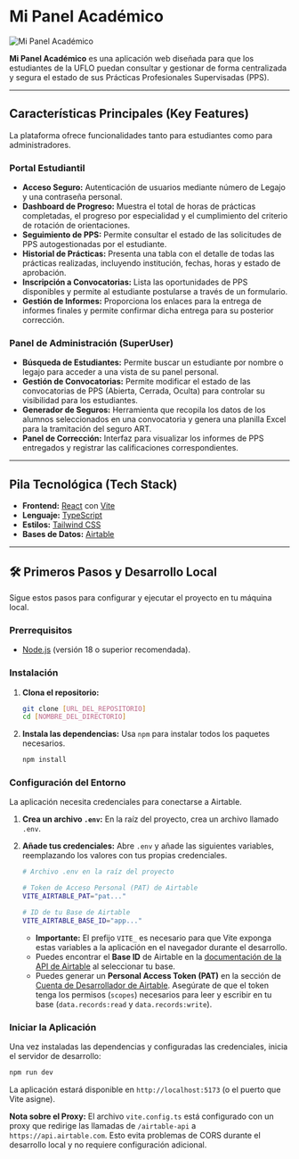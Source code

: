 # Mi Panel Académico

![Mi Panel Académico](./assets/app_screenshot.png) <!-- Opcional: Añadir una captura de pantalla -->

**Mi Panel Académico** es una aplicación web diseñada para que los estudiantes de la UFLO puedan consultar y gestionar de forma centralizada y segura el estado de sus Prácticas Profesionales Supervisadas (PPS).

---

## Características Principales (Key Features)

La plataforma ofrece funcionalidades tanto para estudiantes como para administradores.

### Portal Estudiantil
- **Acceso Seguro:** Autenticación de usuarios mediante número de Legajo y una contraseña personal.
- **Dashboard de Progreso:** Muestra el total de horas de prácticas completadas, el progreso por especialidad y el cumplimiento del criterio de rotación de orientaciones.
- **Seguimiento de PPS:** Permite consultar el estado de las solicitudes de PPS autogestionadas por el estudiante.
- **Historial de Prácticas:** Presenta una tabla con el detalle de todas las prácticas realizadas, incluyendo institución, fechas, horas y estado de aprobación.
- **Inscripción a Convocatorias:** Lista las oportunidades de PPS disponibles y permite al estudiante postularse a través de un formulario.
- **Gestión de Informes:** Proporciona los enlaces para la entrega de informes finales y permite confirmar dicha entrega para su posterior corrección.

### Panel de Administración (SuperUser)
- **Búsqueda de Estudiantes:** Permite buscar un estudiante por nombre o legajo para acceder a una vista de su panel personal.
- **Gestión de Convocatorias:** Permite modificar el estado de las convocatorias de PPS (Abierta, Cerrada, Oculta) para controlar su visibilidad para los estudiantes.
- **Generador de Seguros:** Herramienta que recopila los datos de los alumnos seleccionados en una convocatoria y genera una planilla Excel para la tramitación del seguro ART.
- **Panel de Corrección:** Interfaz para visualizar los informes de PPS entregados y registrar las calificaciones correspondientes.

---

## Pila Tecnológica (Tech Stack)

- **Frontend:** [React](https://react.dev/) con [Vite](https://vitejs.dev/)
- **Lenguaje:** [TypeScript](https://www.typescriptlang.org/)
- **Estilos:** [Tailwind CSS](https://tailwindcss.com/)
- **Bases de Datos:** [Airtable](https://www.airtable.com/)

---

## 🛠️ Primeros Pasos y Desarrollo Local

Sigue estos pasos para configurar y ejecutar el proyecto en tu máquina local.

### Prerrequisitos

- [Node.js](https://nodejs.org/) (versión 18 o superior recomendada).

### Instalación

1.  **Clona el repositorio:**
    ```bash
    git clone [URL_DEL_REPOSITORIO]
    cd [NOMBRE_DEL_DIRECTORIO]
    ```

2.  **Instala las dependencias:**
    Usa `npm` para instalar todos los paquetes necesarios.
    ```bash
    npm install
    ```

### Configuración del Entorno

La aplicación necesita credenciales para conectarse a Airtable.

1.  **Crea un archivo `.env`:**
    En la raíz del proyecto, crea un archivo llamado `.env`.

2.  **Añade tus credenciales:**
    Abre `.env` y añade las siguientes variables, reemplazando los valores con tus propias credenciales.

    ```bash
    # Archivo .env en la raíz del proyecto

    # Token de Acceso Personal (PAT) de Airtable
    VITE_AIRTABLE_PAT="pat..."

    # ID de tu Base de Airtable
    VITE_AIRTABLE_BASE_ID="app..."
    ```

    -   **Importante:** El prefijo `VITE_` es necesario para que Vite exponga estas variables a la aplicación en el navegador durante el desarrollo.
    -   Puedes encontrar el **Base ID** de Airtable en la [documentación de la API de Airtable](https://airtable.com/developers/web/api/introduction) al seleccionar tu base.
    -   Puedes generar un **Personal Access Token (PAT)** en la sección de [Cuenta de Desarrollador de Airtable](https://airtable.com/create/tokens). Asegúrate de que el token tenga los permisos (`scopes`) necesarios para leer y escribir en tu base (`data.records:read` y `data.records:write`).

### Iniciar la Aplicación

Una vez instaladas las dependencias y configuradas las credenciales, inicia el servidor de desarrollo:

```bash
npm run dev
```

La aplicación estará disponible en `http://localhost:5173` (o el puerto que Vite asigne).

**Nota sobre el Proxy:** El archivo `vite.config.ts` está configurado con un proxy que redirige las llamadas de `/airtable-api` a `https://api.airtable.com`. Esto evita problemas de CORS durante el desarrollo local y no requiere configuración adicional.